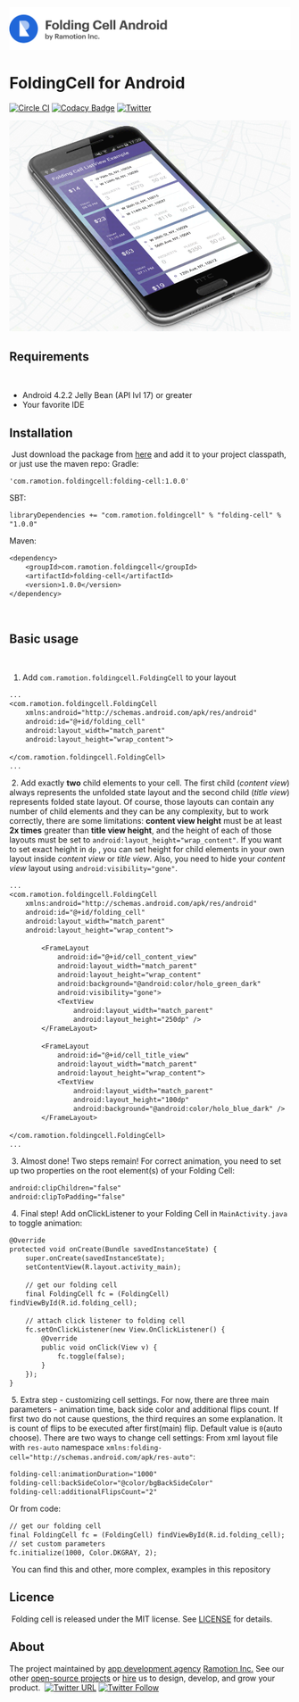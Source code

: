 ![header](./header.png)
# FoldingCell for Android
[![Circle CI](https://circleci.com/gh/Ramotion/folding-cell-android.svg?style=svg)](https://circleci.com/gh/Ramotion/folding-cell-android) 
[![Codacy Badge](https://api.codacy.com/project/badge/grade/339ae33122964163a55a5e8e90619cbc)](https://www.codacy.com/app/juri-v/folding-cell-android)
[![Twitter](https://img.shields.io/badge/Twitter-@Ramotion-blue.svg?style=flat)](http://twitter.com/Ramotion)

![Animation](folding_cell_preview.gif)

## Requirements
​
- Android 4.2.2 Jelly Bean (API lvl 17) or greater
- Your favorite IDE

## Installation
​
Just download the package from [here](http://central.maven.org/maven2/com/ramotion/foldingcell/folding-cell/1.0.0/folding-cell-1.0.0.aar) and add it to your project classpath, or just use the maven repo:
​
Gradle:
```
'com.ramotion.foldingcell:folding-cell:1.0.0'
```
SBT:
```
libraryDependencies += "com.ramotion.foldingcell" % "folding-cell" % "1.0.0"
```
Maven:
```
<dependency>
	<groupId>com.ramotion.foldingcell</groupId>
	<artifactId>folding-cell</artifactId>
	<version>1.0.0</version>
</dependency>
```
​
## Basic usage
​
1. Add `com.ramotion.foldingcell.FoldingCell` to your layout
​
```
...
<com.ramotion.foldingcell.FoldingCell    
    xmlns:android="http://schemas.android.com/apk/res/android"
    android:id="@+id/folding_cell"
    android:layout_width="match_parent"
    android:layout_height="wrap_content">
​
</com.ramotion.foldingcell.FoldingCell>
...
```
​
2. Add exactly **two** child elements to your cell. The first child (*content view*) always represents the unfolded state layout and the second child (*title view*) represents folded state layout. Of course, those layouts can contain any number of child elements and they can be any complexity, but to work correctly, there are some limitations: **content view height** must be at least **2x times** greater than **title view height**, and the height of each of those layouts must be set to `android:layout_height="wrap_content"`. If you want to set exact height in `dp` , you can set height for child elements in your own layout inside *content view* or *title view*. Also, you need to hide your *content view* layout using `android:visibility="gone"`.
​
```
...
<com.ramotion.foldingcell.FoldingCell
    xmlns:android="http://schemas.android.com/apk/res/android"
    android:id="@+id/folding_cell"
    android:layout_width="match_parent"
    android:layout_height="wrap_content">
​
        <FrameLayout
            android:id="@+id/cell_content_view"
            android:layout_width="match_parent"
            android:layout_height="wrap_content"
            android:background="@android:color/holo_green_dark"
            android:visibility="gone">
            <TextView
                android:layout_width="match_parent"
                android:layout_height="250dp" />
        </FrameLayout>
​
        <FrameLayout
            android:id="@+id/cell_title_view"
            android:layout_width="match_parent"
            android:layout_height="wrap_content">
            <TextView
                android:layout_width="match_parent"
                android:layout_height="100dp"
                android:background="@android:color/holo_blue_dark" />
        </FrameLayout>
​
</com.ramotion.foldingcell.FoldingCell>
...
```
​
3. Almost done! Two steps remain! For correct animation, you need to set up two properties on the root element(s) of your Folding Cell:
​
```
android:clipChildren="false"
android:clipToPadding="false"
```
​
4. Final step! Add onClickListener to your Folding Cell in `MainActivity.java` to toggle animation:
​
```
@Override
protected void onCreate(Bundle savedInstanceState) {
    super.onCreate(savedInstanceState);
    setContentView(R.layout.activity_main);
​
    // get our folding cell
    final FoldingCell fc = (FoldingCell) findViewById(R.id.folding_cell);
​
    // attach click listener to folding cell
    fc.setOnClickListener(new View.OnClickListener() {
        @Override
        public void onClick(View v) {
            fc.toggle(false);
        }
    });
}
```
​
5. Extra step - customizing cell settings. For now, there are three main parameters - animation time, back side color and additional flips count. If first two do not cause questions, the third requires an some explanation. It is count of flips to be executed after first(main) flip. Default value is `0`(auto choose). There are two ways to change cell settings:
From xml layout file with `res-auto` namespace `xmlns:folding-cell="http://schemas.android.com/apk/res-auto"`:
```
folding-cell:animationDuration="1000"
folding-cell:backSideColor="@color/bgBackSideColor"
folding-cell:additionalFlipsCount="2"
```
Or from code:
```
// get our folding cell
final FoldingCell fc = (FoldingCell) findViewById(R.id.folding_cell);
// set custom parameters
fc.initialize(1000, Color.DKGRAY, 2);
```
​
You can find this and other, more complex, examples in this repository
​
## Licence
​
Folding cell is released under the MIT license.
See [LICENSE](./LICENSE.md) for details.
​
## About
The project maintained by [app development agency](https://ramotion.com?utm_source=gthb&utm_medium=special&utm_campaign=foolding-cell-android) [Ramotion Inc.](https://ramotion.com?utm_source=gthb&utm_medium=special&utm_campaign=foolding-cell-android)
See our other [open-source projects](https://github.com/ramotion) or [hire](https://ramotion.com?utm_source=gthb&utm_medium=special&utm_campaign=foolding-cell-android) us to design, develop, and grow your product.
​
[![Twitter URL](https://img.shields.io/twitter/url/http/shields.io.svg?style=social)](https://twitter.com/intent/tweet?text=https://github.com/ramotion/foolding-cell-android)
[![Twitter Follow](https://img.shields.io/twitter/follow/ramotion.svg?style=social)](https://twitter.com/ramotion)
